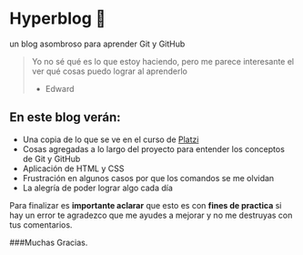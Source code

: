 # Hyperblog 💜
un blog asombroso para aprender Git y GitHub 
> Yo no sé qué es lo que estoy haciendo, pero me parece interesante el ver qué cosas puedo lograr al aprenderlo
> - Edward

## En este blog verán:
* Una copia de lo que se ve en el curso de [Platzi](https://platzi.com/cursos/git-github/)
* Cosas agregadas a lo largo del proyecto para entender los conceptos de Git y GitHub
* Aplicación de HTML y CSS
* Frustración en algunos casos por que los comandos se me olvidan
* La alegría de poder lograr algo cada día

Para finalizar es **importante aclarar** que esto es con **fines de practica** si hay un error te agradezco que me ayudes a mejorar y no me destruyas con tus comentarios.

###Muchas Gracias.
